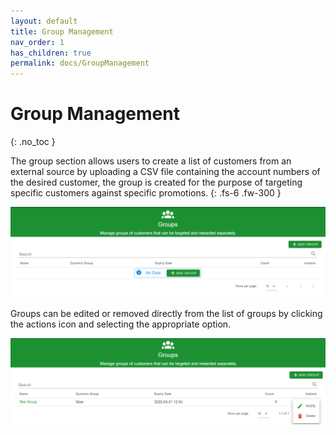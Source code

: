 ```yaml
---
layout: default
title: Group Management
nav_order: 1
has_children: true
permalink: docs/GroupManagement
---
```



# Group Management
{: .no_toc }

The group section allows users to create a list of customers from an external source by uploading a CSV file containing the account numbers of the desired customer, the group is created for the purpose of targeting  specific customers against specific promotions.
{: .fs-6 .fw-300 }

<img src="\img\GroupManagement\GroupManagement.png" alt="">

Groups can be edited or removed directly from the list of groups by clicking the actions icon and selecting the appropriate option.

<img src="\img\GroupManagement\GroupMaint.png" alt="">